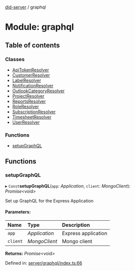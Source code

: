 [did-server](../README.md) / graphql

# Module: graphql

## Table of contents

### Classes

- [ApiTokenResolver](../classes/graphql.apitokenresolver.md)
- [CustomerResolver](../classes/graphql.customerresolver.md)
- [LabelResolver](../classes/graphql.labelresolver.md)
- [NotificationResolver](../classes/graphql.notificationresolver.md)
- [OutlookCategoryResolver](../classes/graphql.outlookcategoryresolver.md)
- [ProjectResolver](../classes/graphql.projectresolver.md)
- [ReportsResolver](../classes/graphql.reportsresolver.md)
- [RoleResolver](../classes/graphql.roleresolver.md)
- [SubscriptionResolver](../classes/graphql.subscriptionresolver.md)
- [TimesheetResolver](../classes/graphql.timesheetresolver.md)
- [UserResolver](../classes/graphql.userresolver.md)

### Functions

- [setupGraphQL](graphql.md#setupgraphql)

## Functions

### setupGraphQL

▸ `Const`**setupGraphQL**(`app`: *Application*, `client`: *MongoClient*): *Promise*<void\>

Set up GraphQL for the Express Application

#### Parameters:

Name | Type | Description |
:------ | :------ | :------ |
`app` | *Application* | Express application   |
`client` | *MongoClient* | Mongo client    |

**Returns:** *Promise*<void\>

Defined in: [server/graphql/index.ts:66](https://github.com/Puzzlepart/did/blob/0f327877/server/graphql/index.ts#L66)

